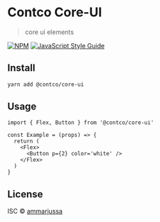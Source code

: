 # Contco Core-UI

> core ui elements

[![NPM](https://img.shields.io/npm/v/@contco/core-ui.svg)](https://www.npmjs.com/package/@contco/core-ui) [![JavaScript Style Guide](https://img.shields.io/badge/code_style-standard-brightgreen.svg)](https://standardjs.com)

## Install

```bash
yarn add @contco/core-ui
```

## Usage

```tsx
import { Flex, Button } from '@contco/core-ui'

const Example = (props) => {
  return (
    <Flex>
      <Button p={2} color='white' />
    </Flex>
  )
}
```

## License

ISC © [ammarjussa](https://github.com/ammarjussa)
